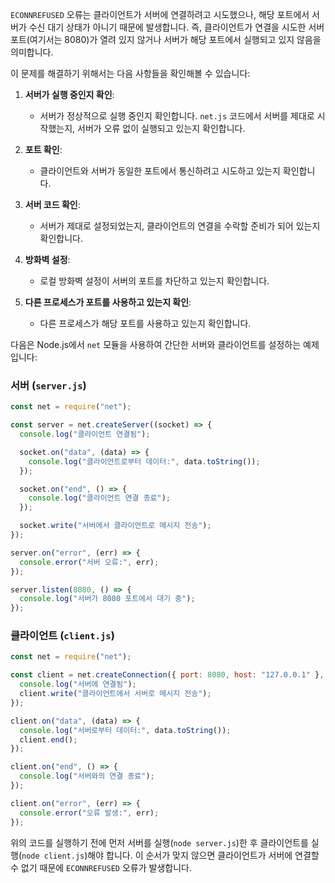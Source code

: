 `ECONNREFUSED` 오류는 클라이언트가 서버에 연결하려고 시도했으나, 해당 포트에서 서버가 수신 대기 상태가 아니기 때문에 발생합니다. 즉, 클라이언트가 연결을 시도한 서버 포트(여기서는 8080)가 열려 있지 않거나 서버가 해당 포트에서 실행되고 있지 않음을 의미합니다.

이 문제를 해결하기 위해서는 다음 사항들을 확인해볼 수 있습니다:

1. **서버가 실행 중인지 확인**:

   - 서버가 정상적으로 실행 중인지 확인합니다. `net.js` 코드에서 서버를 제대로 시작했는지, 서버가 오류 없이 실행되고 있는지 확인합니다.

2. **포트 확인**:

   - 클라이언트와 서버가 동일한 포트에서 통신하려고 시도하고 있는지 확인합니다.

3. **서버 코드 확인**:

   - 서버가 제대로 설정되었는지, 클라이언트의 연결을 수락할 준비가 되어 있는지 확인합니다.

4. **방화벽 설정**:

   - 로컬 방화벽 설정이 서버의 포트를 차단하고 있는지 확인합니다.

5. **다른 프로세스가 포트를 사용하고 있는지 확인**:
   - 다른 프로세스가 해당 포트를 사용하고 있는지 확인합니다.

다음은 Node.js에서 `net` 모듈을 사용하여 간단한 서버와 클라이언트를 설정하는 예제입니다:

### 서버 (`server.js`)

```javascript
const net = require("net");

const server = net.createServer((socket) => {
  console.log("클라이언트 연결됨");

  socket.on("data", (data) => {
    console.log("클라이언트로부터 데이터:", data.toString());
  });

  socket.on("end", () => {
    console.log("클라이언트 연결 종료");
  });

  socket.write("서버에서 클라이언트로 메시지 전송");
});

server.on("error", (err) => {
  console.error("서버 오류:", err);
});

server.listen(8080, () => {
  console.log("서버가 8080 포트에서 대기 중");
});
```

### 클라이언트 (`client.js`)

```javascript
const net = require("net");

const client = net.createConnection({ port: 8080, host: "127.0.0.1" }, () => {
  console.log("서버에 연결됨");
  client.write("클라이언트에서 서버로 메시지 전송");
});

client.on("data", (data) => {
  console.log("서버로부터 데이터:", data.toString());
  client.end();
});

client.on("end", () => {
  console.log("서버와의 연결 종료");
});

client.on("error", (err) => {
  console.error("오류 발생:", err);
});
```

위의 코드를 실행하기 전에 먼저 서버를 실행(`node server.js`)한 후 클라이언트를 실행(`node client.js`)해야 합니다. 이 순서가 맞지 않으면 클라이언트가 서버에 연결할 수 없기 때문에 `ECONNREFUSED` 오류가 발생합니다.
